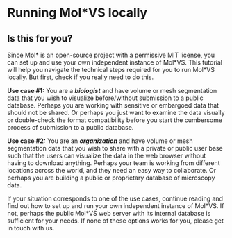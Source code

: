 # Running Mol*VS locally

## Is this for you?
Since Mol* is an open-source project with a permissive MIT license, you can set up and use your own independent instance of Mol\*VS. This tutorial will help you navigate the technical steps required for you to run Mol\*VS locally. But first, check if you really need to do this.

**Use case #1:** You are a ***biologist*** and have volume or mesh segmentation data that you wish to visualize before/without submission to a public database. Perhaps you are working with sensitive or embargoed data that should not be shared. Or perhaps you just want to examine the data visually or double-check the format compatibility before you start the cumbersome process of submission to a public database. 

**Use case #2:** You are an ***organization*** and have volume or mesh segmentation data that you wish to share with a private or public user base such that the users can visualize the data in the web browser without having to download anything. Perhaps your team is working from different locations across the world, and they need an easy way to collaborate. Or perhaps you are building a public or proprietary database of microscopy data.

If your situation corresponds to one of the use cases, continue reading and find out how to set up and run your own independent instance of Mol\*VS. If not, perhaps the public Mol\*VS web server with its internal database is sufficient for your needs. If none of these options works for you, please get in touch with us.